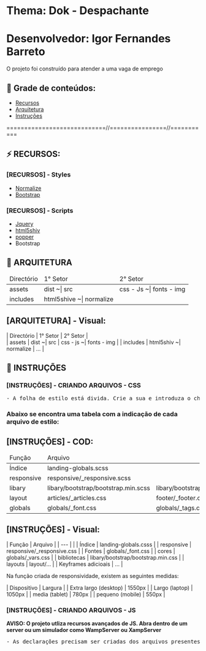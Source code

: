 # Thema: Dok - Despachante
# Desenvolvedor: Igor Fernandes Barreto

O projeto foi construído para atender a uma vaga de emprego


## 🔗 Grade de conteúdos:

- [Recursos](#recursos)
- [Arquitetura](#arquitetura)
- [Instruções](#instruções)


============================//================//===========

## ⚡ RECURSOS:

### [RECURSOS] - Styles
- [Normalize](https://necolas.github.io/normalize.css/)
- [Bootstrap](https://getbootstrap.com/docs/5.0/getting-started/download/)

### [RECURSOS] - Scripts
- [Jquery](https://jquery.com/download/)
- [html5shiv](https://github.com/aFarkas/html5shiv)
- [popper](https://popper.js.org)
- Bootstrap



## 📂 ARQUITETURA

<table>
    <thead>
        <tr>
            <td>Directório</td>
            <td>1° Setor</td>
            <td>2° Setor</td>
        </tr>
    </thead>
    <tbody>
        <tr>
            <td>assets</td>
            <td>dist ~| src</td>
            <td>css - Js   ~|  fonts - img</td>
        </tr>
        <tr>
            <td>includes</td>
            <td>html5shive  ~| normalize</td>
        </tr>
    </tbody>
</table>


## [ARQUITETURA] - Visual:

| Directório     | 1° Setor                 | 2° Setor                                          |  
| assets         | dist      ~| src         | css - js    ~|   fonts - img                      | 
| includes       | html5shiv ~| normalize   | ...                                               | 


## 📂 INSTRUÇÕES


### [INSTRUÇÕES] - CRIANDO ARQUIVOS - CSS

<pre>
- A folha de estilo está divida. Crie a sua e introduza o chamado dela no arquivo "landing-globals.css"
</pre>

<h3><strong>Abaixo se encontra uma tabela com a indicação de cada arquivo de estilo:</strong></h3>



## [INSTRUÇÕES] - COD:

<table>
    <thead>
        <tr>
            <td>Função</td>
            <td>Arquivo</td>
        </tr>
    </thead>
    <tbody>
        <tr>
            <td>Índice</td>                   
            <td>landing-globals.scss</td>
        </tr>
        <tr>
            <td>responsive</td>
            <td>responsive/_responsive.scss</td>
        </tr>
        <tr>
            <td>libary</td>
            <td>libary/bootstrap/bootstrap.min.scss</td>
            <td>libary/bootstrap/bootstrap.rtl.min.scss</td>
        </tr>
        <tr>
            <td>layout</td>
            <td>articles/_articles.css</td>
            <td>footer/_footer.css</td>
            <td>form/_form.css</td>
            <td>info/_info.css</td>
            <td>main/_main.css</td>
            <td>prices/_prices.css</td>
        </tr>
        <tr>
            <td>globals</td>
            <td>globals/_font.css</td>
            <td>globals/_tags.css</td>
            <td>globals/_vars.css</td>
        </tr>
    </tbody>
</table>


## [INSTRUÇÕES] - Visual:

| Função                     | Arquivo                              |
| ---                        |                                      |
| Índice                     |  landing-globals.csss                |
| responsive                 |  responsive/_responsive.css          |
| Fontes                     |  globals/_font.css                   |
| cores                      |  globals/_vars.css                   |
| bibliotecas                |  libary/bootstrap/bootstrap.min.css  |
| layouts                    |  layout/...                          | 
| Keyframes adicioais        |  ...                                 |   


Na função criada de responsividade, existem as seguintes medidas:

| Dispositivo                 | Largura    |
| Extra largo (desktop)       | 1550px     |
| Largo (laptop)              | 1050px     |
| media (tablet)              | 780px      |
| pequeno (mobile)            | 550px      |


### [INSTRUÇÕES] - CRIANDO ARQUIVOS - JS

**AVISO: O projeto utliza recursos avançados de JS. Abra dentro de um server ou um simulador como  WampServer ou XampServer**

<pre>
- As declarações precisam ser criadas dos arquivos presentes na pasta "/main". Caso haja necessidade de criar outro, exporte e importe tudo para landing-globals.js
</pre>


